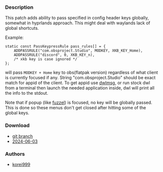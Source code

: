 ### Description
This patch adds ability to pass specified in config header keys globally, somewhat in hyprlands approach.
This might deal with waylands lack of global shortcuts.

Example:
```
static const PassKeypressRule pass_rules[] = {
	ADDPASSRULE("com.obsproject.Studio", MODKEY, XKB_KEY_Home),
	ADDPASSRULE("discord", 0, XKB_KEY_n),
    /* xkb key is case ignored */
};
```
will pass `MODKEY + Home` key to obs(flatpak version) regardless of what client is currently focused if any.
String "com.obsproject.Studio" should be exact match for appid of the client. To get appid use [dwlmsg](https://codeberg.org/notchoc/dwlmsg),
or run stock dwl from a terminal then launch the needed application inside, dwl will print all the info to the stdout.

Note that if popup (like [fuzzel](https://codeberg.org/dnkl/fuzzel)) is focused, no key will be globally passed.
This is done so these menus don't get closed after hitting some of the global keys.


### Download
- [git branch](https://codeberg.org/korei999/dwl/src/branch/globalkey)
- [2024-06-03](https://codeberg.org/dwl/dwl-patches/src/branch/main/patches/globalkey/globalkey.patch)
### Authors
- [korei999](https://codeberg.org/korei999)
